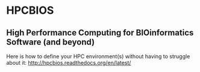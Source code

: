 HPCBIOS
=======

High Performance Computing for BIOinformatics Software (and beyond)
-------------------------------------------------------------------

Here is how to define your HPC environment(s) without having to struggle about it:
http://hpcbios.readthedocs.org/en/latest/
